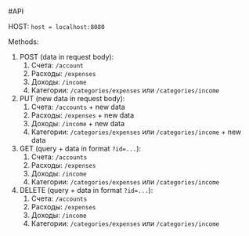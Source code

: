 #API

HOST: `host = localhost:8080`

Methods:
1) POST (data in request body):
   1) Счета: `/account`
   2) Расходы: `/expenses`
   3) Доходы: `/income` 
   4) Категории: `/categories/expenses` или `/categories/income`
2) PUT (new data in request body):
   1) Счета: `/accounts` + new data
   2) Расходы: `/expenses` + new data
   3) Доходы: `/income` + new data
   4) Категории: `/categories/expenses` или `/categories/income` + new data
3) GET (query + data in format `?id=...`):
   1) Счета: `/accounts`
   2) Расходы: `/expenses`
   3) Доходы: `/income`
   4) Категории: `/categories/expenses` или `/categories/income`
4) DELETE (query + data in format `?id=...`):
   1) Счета: `/accounts`
   2) Расходы: `/expenses`
   3) Доходы: `/income`
   4) Категории: `/categories/expenses` или `/categories/income`